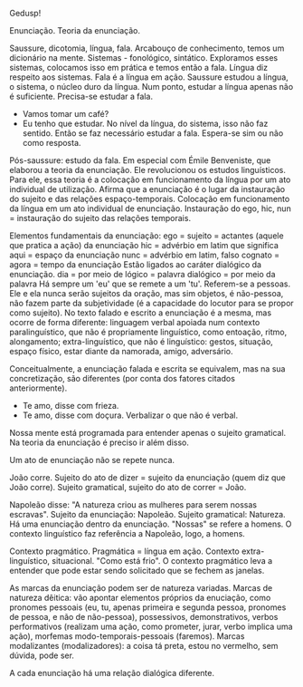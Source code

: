 Gedusp!

Enunciação. Teoria da enunciação.

Saussure, dicotomia, língua, fala.  Arcabouço de conhecimento, temos um dicionário na mente. Sistemas - fonológico, sintático. Exploramos esses sistemas, colocamos isso em prática e temos então a fala. Língua diz respeito aos sistemas. Fala é a língua em ação. Saussure estudou a língua, o sistema, o núcleo duro da língua. Num ponto, estudar a língua apenas não é suficiente. Precisa-se estudar a fala.
- Vamos tomar um café?
- Eu tenho que estudar.
No nível da língua, do sistema, isso não faz sentido. Então se faz necessário estudar a fala. Espera-se sim ou não como resposta.

Pós-saussure: estudo da fala. Em especial com Émile Benveniste, que elaborou a teoria da enunciação. Ele revolucionou os estudos linguísticos. Para ele, essa teoria é a colocação em funcionamento da língua por um ato individual de utilização. Afirma que a enunciação é o lugar da instauração do sujeito e das relações espaço-temporais. Colocação em funcionamento da língua em um ato individual de enunciação. Instauração do ego, hic, nun = instauração do sujeito das relações temporais.

Elementos fundamentais da enunciação:
ego = sujeito = actantes (aquele que pratica a ação) da enunciação
hic = advérbio em latim que significa aqui = espaço da enunciação
nunc = advérbio em latim, falso cognato = agora = tempo da enunciação
Estão ligados ao caráter dialógico da enunciação.
dia = por meio de
lógico = palavra
dialógico = por meio da palavra
Há sempre um 'eu' que se remete a um 'tu'. Referem-se a pessoas. Ele e ela nunca serão sujeitos da oração, mas sim objetos, é não-pessoa, não fazem parte da subjetividade (é a capacidade do locutor para se propor como sujeito).
No texto falado e escrito a enunciação é a mesma, mas ocorre de forma diferente: linguagem verbal apoiada num contexto paralinguístico, que não é propriamente linguístico, como entoação, ritmo, alongamento; extra-linguístico, que não é linguístico: gestos, situação, espaço físico, estar diante da namorada, amigo, adversário.

Conceitualmente, a enunciação falada e escrita se equivalem, mas na sua concretização, são diferentes (por conta dos fatores citados anteriormente).

- Te amo, disse com frieza.
- Te amo, disse com doçura.
Verbalizar o que não é verbal.

Nossa mente está programada para entender apenas o sujeito gramatical. Na teoria da enunciação é preciso ir além disso.

Um ato de enunciação não se repete nunca.

João corre.
Sujeito do ato de dizer = sujeito da enunciação (quem diz que João corre).
Sujeito gramatical, sujeito do ato de correr = João.

Napoleão disse: "A natureza criou as mulheres para serem nossas escravas".
Sujeito da enunciação: Napoleão.
Sujeito gramatical: Natureza.
Há uma enunciação dentro da enunciação.
"Nossas" se refere a homens. O contexto linguístico faz referência a Napoleão, logo, a homens.

Contexto pragmático. Pragmática = língua em ação. Contexto extra-linguístico, situacional.
"Como está frio". O contexto pragmático leva a entender que pode estar sendo solicitado que se fechem as janelas.

As marcas da enunciação podem ser de natureza variadas.
Marcas de natureza dêitica: vão apontar elementos próprios da enuciação, como pronomes pessoais (eu, tu, apenas primeira e segunda pessoa, pronomes de pessoa, e não de não-pessoa), possessivos, demonstrativos, verbos performativos (realizam uma ação, como prometer, jurar, verbo implica uma ação), morfemas modo-temporais-pessoais (faremos).
Marcas modalizantes (modalizadores): a coisa tá preta, estou no vermelho, sem dúvida, pode ser.

A cada enunciação há uma relação dialógica diferente.